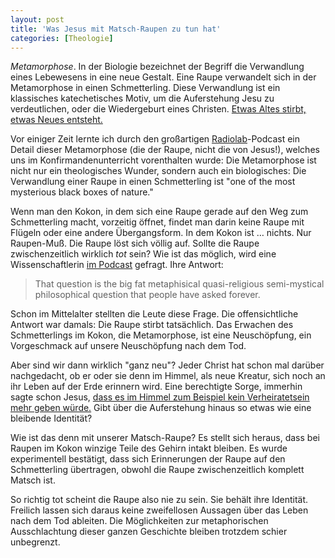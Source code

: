 ```yaml
---
layout: post
title: 'Was Jesus mit Matsch-Raupen zu tun hat'
categories: [Theologie]
---
```


*Metamorphose*. In der Biologie bezeichnet der Begriff die Verwandlung eines Lebewesens in eine neue Gestalt. Eine Raupe verwandelt sich in der Metamorphose in einen Schmetterling. Diese Verwandlung ist ein klassisches katechetisches Motiv, um die Auferstehung Jesu zu verdeutlichen, oder die Wiedergeburt eines Christen. [Etwas Altes stirbt, etwas Neues entsteht.](http://www.bibleserver.com/text/LUT/2.Korinther5,17)

Vor einiger Zeit lernte ich durch den großartigen [Radiolab](http://www.radiolab.org/story/goo-and-you/)-Podcast ein Detail dieser Metamorphose (die der Raupe, nicht die von Jesus!), welches uns im Konfirmandenunterricht vorenthalten wurde: Die Metamorphose ist nicht nur ein theologisches Wunder, sondern auch ein biologisches: Die Verwandlung einer Raupe in einen Schmetterling ist "one of the most mysterious black boxes of nature."

Wenn man den Kokon, in dem sich eine Raupe gerade auf den Weg zum Schmetterling macht, vorzeitig öffnet, findet man darin keine Raupe mit Flügeln oder eine andere Übergangsform. In dem Kokon ist … nichts. Nur Raupen-Muß. Die Raupe löst sich völlig auf. Sollte die Raupe zwischenzeitlich wirklich *tot* sein? Wie ist das möglich, wird eine Wissenschaftlerin [im Podcast](http://www.radiolab.org/story/goo-and-you/) gefragt. Ihre Antwort:

>That question is the big fat metaphisical quasi-religious semi-mystical philosophical question that people have asked forever. 

Schon im Mittelalter stellten die Leute diese Frage. Die offensichtliche Antwort war damals: Die Raupe stirbt tatsächlich. Das Erwachen des Schmetterlings im Kokon, die Metamorphose, ist eine Neuschöpfung, ein Vorgeschmack auf unsere Neuschöpfung nach dem Tod.

Aber sind wir dann wirklich "ganz neu"? Jeder Christ hat schon mal darüber nachgedacht, ob er oder sie denn im Himmel, als neue Kreatur, sich noch an ihr Leben auf der Erde erinnern wird. Eine berechtigte Sorge, immerhin sagte schon Jesus, [dass es im Himmel zum Beispiel kein Verheiratetsein mehr geben würde.](http://www.bibleserver.com/text/LUT/Mt22,30) Gibt über die Auferstehung hinaus so etwas wie eine bleibende Identität?

Wie ist das denn mit unserer Matsch-Raupe? Es stellt sich heraus, dass bei Raupen im Kokon winzige Teile des Gehirn intakt bleiben. Es wurde experimentell bestätigt, dass sich Erinnerungen der Raupe auf den Schmetterling übertragen, obwohl die Raupe zwischenzeitlich komplett Matsch ist.

So richtig tot scheint die Raupe also nie zu sein. Sie behält ihre Identität. Freilich lassen sich daraus keine zweifellosen Aussagen über das Leben nach dem Tod ableiten. Die Möglichkeiten zur metaphorischen Ausschlachtung dieser ganzen Geschichte bleiben trotzdem schier unbegrenzt.